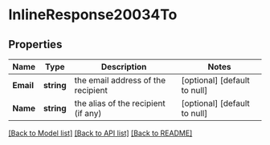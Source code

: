 # InlineResponse20034To

## Properties
Name | Type | Description | Notes
------------ | ------------- | ------------- | -------------
**Email** | **string** | the email address of the recipient | [optional] [default to null]
**Name** | **string** | the alias of the recipient (if any) | [optional] [default to null]

[[Back to Model list]](../README.md#documentation-for-models) [[Back to API list]](../README.md#documentation-for-api-endpoints) [[Back to README]](../README.md)

